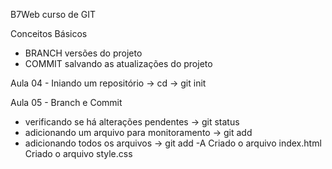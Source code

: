 B7Web curso de GIT

Conceitos Básicos
- BRANCH versões do projeto
- COMMIT salvando as atualizações do projeto

Aula 04 - Iniando um repositório
-> cd <projeto>
-> git init

Aula 05 - Branch e Commit
- verificando se há alterações pendentes    -> git status
- adicionando um arquivo para monitoramento -> git add <nome do arquivo>
- adicionando todos os arquivos             -> git add -A
Criado o arquivo index.html
Criado o arquivo style.css